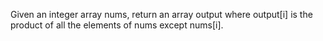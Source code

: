 Given an integer array nums, return an array output where output[i] is the product of all the elements of nums except nums[i].
